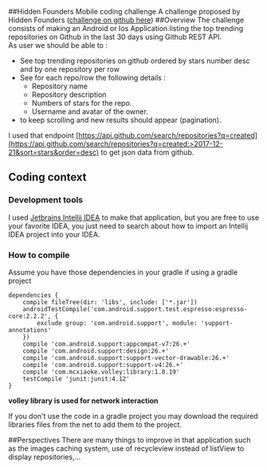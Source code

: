 ##Hidden Founders Mobile coding challenge
A challenge proposed by Hidden Founders ([challenge on github here](https://github.com/hiddenfounders/mobile-coding-challenge))
##Overview
The challenge consists of making an Android or Ios Application
listing the top trending repositories on Github in the last 30 days
using Github REST API.  
As user we should be able to :
* See top trending repositories on github ordered by stars number desc
 and by one repository per row
* See for each repo/row the following details :
  * Repository name
  * Repository description
  * Numbers of stars for the repo.
  * Username and avatar of the owner.
* to keep scrolling and new results should appear (pagination).  
 
I used that endpoint [https://api.github.com/search/repositories?q=created](https://api.github.com/search/repositories?q=created:>2017-12-21&sort=stars&order=desc)
to get json data from github.
## Coding context
### Development tools
I used [Jetbrains Intellij IDEA](https://www.jetbrains.com/idea) to make that application, but you are free to use 
your favorite IDEA, you just need to search about how to import an Intellij IDEA
project into your IDEA.

### How to compile
Assume you have those dependencies in your gradle if using a gradle project
```
dependencies {
    compile fileTree(dir: 'libs', include: ['*.jar'])
    androidTestCompile('com.android.support.test.espresso:espresso-core:2.2.2', {
        exclude group: 'com.android.support', module: 'support-annotations'
    })
    compile 'com.android.support:appcompat-v7:26.+'
    compile 'com.android.support:design:26.+'
    compile 'com.android.support:support-vector-drawable:26.+'
    compile 'com.android.support:support-v4:26.+'
    compile 'com.mcxiaoke.volley:library:1.0.19'
    testCompile 'junit:junit:4.12'
}
```
**volley library is used for network interaction**  

If you don't use the code in a gradle project you may download the required libraries files from the net 
to add them to the project.

##Perspectives
There are many things to improve in that application such as the images caching system,
use of recycleview  instead of listView to display repositories,... 